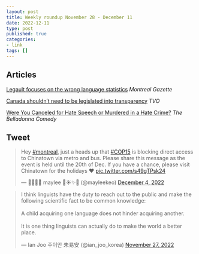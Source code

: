 ```yaml
---
layout: post
title: Weekly roundup November 28 - December 11
date: 2022-12-11
type: post
published: true
categories:
- link
tags: []
---
```


## Articles

[Legault focuses on the wrong language statistics](https://montrealgazette.com/opinion/columnists/tom-mulcair-legault-focuses-on-the-wrong-language-statistics "Tom Mulcair: Legault focuses on the wrong language statistics") *Montreal Gazette*

[Canada shouldn’t need to be legislated into transparency](https://www.tvo.org/article/canada-shouldnt-need-to-be-legislated-into-transparency "Canada shouldn’t need to be legislated into transparency. By Matt Gurney") *TVO*

[Were You Canceled for Hate Speech or Murdered in a Hate Crime?](https://thebelladonnacomedy.com/were-you-canceled-for-hate-speech-or-murdered-in-a-hate-crime-23bb77047963 "Were You Canceled for Hate Speech or Murdered in a Hate Crime? By Meg Reid") *The Belladonna Comedy*

## Tweet

<blockquote class="twitter-tweet" data-dnt="true"><p lang="en" dir="ltr">Hey <a href="https://twitter.com/hashtag/montreal?src=hash&amp;ref_src=twsrc%5Etfw">#montreal</a>, just a heads up that <a href="https://twitter.com/hashtag/COP15?src=hash&amp;ref_src=twsrc%5Etfw">#COP15</a> is blocking direct access to Chinatown via metro and bus. Please share this message as the event is held until the 20th of Dec. If you have a chance, please visit Chinatown for the holidays ❤️ <a href="https://t.co/s49gTPsk24">pic.twitter.com/s49gTPsk24</a></p>&mdash; 🌼🌸🌷💛 maylee 💐☀️✨🌈 (@mayleekeo) <a href="https://twitter.com/mayleekeo/status/1599246521412644864?ref_src=twsrc%5Etfw">December 4, 2022</a></blockquote> <script async src="https://platform.twitter.com/widgets.js" charset="utf-8"></script>

<blockquote class="twitter-tweet" data-dnt="true"><p lang="en" dir="ltr">I think linguists have the duty to reach out to the public and make the following scientific fact to be common knowledge:<br><br>A child acquiring one language does not hinder acquiring another.<br><br>It is one thing linguists can actually do to make the world a better place.</p>&mdash; Ian Joo 주이안 朱易安 (@ian_joo_korea) <a href="https://twitter.com/ian_joo_korea/status/1596776669771345920?ref_src=twsrc%5Etfw">November 27, 2022</a></blockquote> <script async src="https://platform.twitter.com/widgets.js" charset="utf-8"></script>
